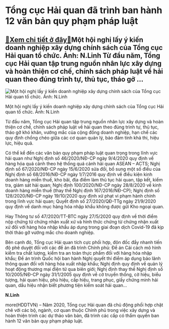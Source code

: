 Tổng cục Hải quan đã trình ban hành 12 văn bản quy phạm pháp luật
=================================================================

[:gift:Xem chi tiết ở đây:gift:](https://hddtvn.com/tong-cuc-hai-quan-da-trinh-ban-hanh-12-van-ban-quy-pham-phap-luat-2/)Một hội nghị lấy ý kiến doanh nghiệp xây dựng chính sách của Tổng cục Hải quan tổ chức. Ảnh: N.Linh Từ đầu năm, Tổng cục Hải quan tập trung nguồn nhân lực xây dựng và hoàn thiện cơ chế, chính sách pháp luật về hải quan theo đúng trình tự, thủ tục, tháo gỡ …
-----------------------------------------------------------------------------------------------------------------------------------------------------------------------------------------------------------------------------------------------------------------





![Một hội nghị lấy ý kiến doanh nghiệp xây dựng chính sách của Tổng cục Hải quan tổ chức. Ảnh: N.Linh](https://hddtvn.com/wp-content/uploads/2021/01/3008_z2203427785046_cc8232feef34c35d3f2ec21118284529.jpg "Một hội nghị lấy ý kiến doanh nghiệp xây dựng chính sách của Tổng cục Hải quan tổ chức. Ảnh: N.Linh")


Một hội nghị lấy ý kiến doanh nghiệp xây dựng chính sách của Tổng cục Hải quan tổ chức. Ảnh: N.Linh



Từ đầu năm, Tổng cục Hải quan tập trung nguồn nhân lực xây dựng và hoàn thiện cơ chế, chính sách pháp luật về hải quan theo đúng trình tự, thủ tục, tháo gỡ khó khăn, vướng mắc của cộng đồng doanh nghiệp, hạn chế các quy định chồng chéo giữa các cơ quan quản lý, bảo đảm tính khả thi, hiệu lực, hiệu quả.


Có thể kể đến các văn bản quy phạm pháp luật quan trọng trong lĩnh vực hải quan như Nghị định số 46/2020/NĐ-CP ngày 9/4/2020 quy định về hàng hóa quá cảnh theo hệ thống quá cảnh hải quan ASEAN – ACTS; Nghị định số 67/2020/NĐ-CP ngày 15/6/2020 sửa đổi, bổ sung một số điều của Nghị định số 68/2016/NĐ-CP ngày 1/7/2016 quy định về điều kiện kinh doanh hàng miễn thuế, kho bãi, địa điểm làm thủ tục hải quan, tập kết, kiểm tra, giám sát hải quan; Nghị định 100/2020/NĐ-CP ngày 28/8/2020 về kinh doanh hàng miễn thuế (thay thế Nghị định 167/2016/NĐ-CP); Nghị định số 128/2020/NĐ-CP ngày 19/10/2020 quy định xử phạt vi phạm hành chính trong lĩnh vực hải quan; Quyết định số 27/2020/QĐ-TTg ngày 21/9/2020 quy định về danh mục hàng hóa nhập khẩu không được gửi Kho ngoại quan.


Hay Thông tư số 47/2020/TT-BTC ngày 27/5/2020 quy định về thời điểm nộp chứng từ chứng nhận xuất xứ và hình thức chứng từ chứng nhận xuất xứ đối với hàng hóa nhập khẩu áp dụng trong giai đoạn dịch Covid-19 đã kịp thời tháo gỡ vướng mắc cho doanh nghiệp.


Bên cạnh đó, Tổng cục Hải quan tích cực phối hợp, đôn đốc đẩy nhanh tiến độ phê duyệt đối với các đề án đã trình Chính phủ: Đề án Cải cách mô hình kiểm tra chất lượng, kiểm tra an toàn thực phẩm đối với hàng hóa nhập khẩu; Đề án trình Quốc hội ban hành Nghị quyết thí điểm áp dụng bảo lãnh thông quan đối với hàng hóa xuất nhập khẩu; Nghị định quy định về quản lý hoạt động thương mại điện tử qua biên giới; Nghị định thay thế Nghị định số 10/2005/NĐ-CP ngày 31/1/2005 quy định về cờ truyền thống, cờ hiệu, biểu tượng, hải quan hiệu, phù hiệu, cấp hiệu, trang phục, giấy chứng minh hải quan, dấu hiệu nhận biết phương tiện kiểm soát hải quan…




**N.Linh**



more(HDDTVN) – Năm 2020, Tổng cục Hải quan đã chủ động phối hợp chặt chẽ với các bộ, ngành, cơ quan thuộc Chính phủ trong việc xây dựng và hoàn thiện trình các dự thảo văn bản, đã trình các cấp có thẩm quyền ban hành 12 văn bản quy phạm pháp luật.

